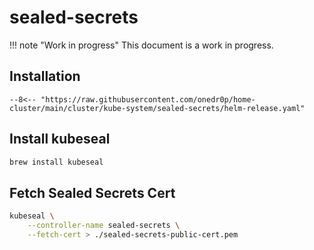 # sealed-secrets

!!! note "Work in progress"
    This document is a work in progress.

## Installation

```
--8<--​ "https://raw.githubusercontent.com/onedr0p/home-cluster/main/cluster/kube-system/sealed-secrets/helm-release.yaml"
```

## Install kubeseal

```sh
brew install kubeseal
```

## Fetch Sealed Secrets Cert

```sh
kubeseal \
    --controller-name sealed-secrets \
    --fetch-cert > ./sealed-secrets-public-cert.pem
```
